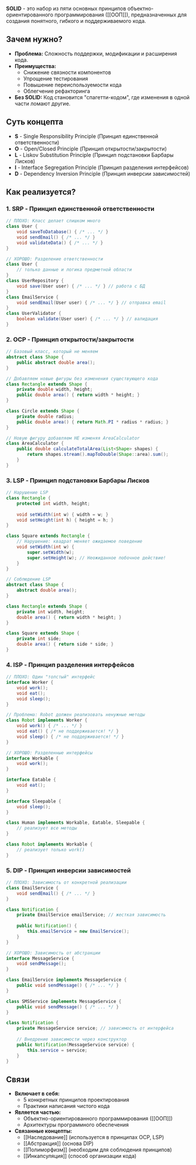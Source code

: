 **SOLID** - это набор из пяти основных принципов объектно-ориентированного программирования ([[ООП]]), предназначенных для создания понятного, гибкого и поддерживаемого кода.

## Зачем нужно?

- **Проблема:** Сложность поддержки, модификации и расширения кода.
- **Преимущества:**
    - Снижение связности компонентов
    - Упрощение тестирования
    - Повышение переиспользуемости кода
    - Облегчение рефакторинга
- **Без SOLID:** Код становится "спагетти-кодом", где изменения в одной части ломают другие.

## Суть концепта

- **S** - Single Responsibility Principle (Принцип единственной ответственности)
- **O** - Open/Closed Principle (Принцип открытости/закрытости)
- **L** - Liskov Substitution Principle (Принцип подстановки Барбары Лисков)
- **I** - Interface Segregation Principle (Принцип разделения интерфейсов)
- **D** - Dependency Inversion Principle (Принцип инверсии зависимостей)

## Как реализуется?

### 1. SRP - Принцип единственной ответственности

``` Java
// ПЛОХО: Класс делает слишком много
class User {
    void saveToDatabase() { /* ... */ }
    void sendEmail() { /* ... */ }
    void validateData() { /* ... */ }
}

// ХОРОШО: Разделение ответственности
class User {
    // только данные и логика предметной области
}
class UserRepository {
    void save(User user) { /* ... */ } // работа с БД
}
class EmailService {
    void sendEmail(User user) { /* ... */ } // отправка email
}
class UserValidator {
    boolean validate(User user) { /* ... */ } // валидация
}
```

### 2. OCP - Принцип открытости/закрытости

``` Java
// Базовый класс, который не меняем
abstract class Shape {
    public abstract double area();
}

// Добавляем новые фигуры без изменения существующего кода
class Rectangle extends Shape {
    private double width, height;
    public double area() { return width * height; }
}

class Circle extends Shape {
    private double radius;
    public double area() { return Math.PI * radius * radius; }
}

// Новую фигуру добавляем НЕ изменяя AreaCalculator
class AreaCalculator {
    public double calculateTotalArea(List<Shape> shapes) {
        return shapes.stream().mapToDouble(Shape::area).sum();
    }
}
```

### 3. LSP - Принцип подстановки Барбары Лисков

``` Java
// Нарушение LSP
class Rectangle {
    protected int width, height;
    
    void setWidth(int w) { width = w; }
    void setHeight(int h) { height = h; }
}

class Square extends Rectangle {
    // Нарушение: квадрат меняет ожидаемое поведение
    void setWidth(int w) { 
        super.setWidth(w); 
        super.setHeight(w); // Неожиданное побочное действие!
    }
}

// Соблюдение LSP
abstract class Shape {
    abstract double area();
}

class Rectangle extends Shape {
    private int width, height;
    double area() { return width * height; }
}

class Square extends Shape {
    private int side;
    double area() { return side * side; }
}
```

### 4. ISP - Принцип разделения интерфейсов

``` Java
// ПЛОХО: Один "толстый" интерфейс
interface Worker {
    void work();
    void eat();
    void sleep();
}

// Проблема: Robot должен реализовать ненужные методы
class Robot implements Worker {
    void work() { /* ... */ }
    void eat() { /* не поддерживается! */ }
    void sleep() { /* не поддерживается! */ }
}

// ХОРОШО: Разделенные интерфейсы
interface Workable {
    void work();
}

interface Eatable {
    void eat();
}

interface Sleepable {
    void sleep();
}

class Human implements Workable, Eatable, Sleepable {
    // реализует все методы
}

class Robot implements Workable {
    // реализует только work()
}
```

### 5. DIP - Принцип инверсии зависимостей

``` Java
// ПЛОХО: Зависимость от конкретной реализации
class EmailService {
    void sendEmail() { /* ... */ }
}

class Notification {
    private EmailService emailService; // жесткая зависимость
    
    public Notification() {
        this.emailService = new EmailService();
    }
}

// ХОРОШО: Зависимость от абстракции
interface MessageService {
    void sendMessage();
}

class EmailService implements MessageService {
    public void sendMessage() { /* ... */ }
}

class SMSService implements MessageService {
    public void sendMessage() { /* ... */ }
}

class Notification {
    private MessageService service; // зависимость от интерфейса
    
    // Внедрение зависимости через конструктор
    public Notification(MessageService service) {
        this.service = service;
    }
}
```

## Связи

- **Включает в себя:**
    - 5 конкретных принципов проектирования
    - Практики написания чистого кода
- **Является частью:**
    - Объектно-ориентированного программирования ([[ООП]])
    - Архитектуры программного обеспечения
- **Связанные концепты:**
    - [[Наследование]] (используется в принципах OCP, LSP)
    - [[Абстракция]] (основа DIP)
    - [[Полиморфизм]] (необходим для соблюдения принципов)
    - [[Инкапсуляция]] (способ организации кода)
